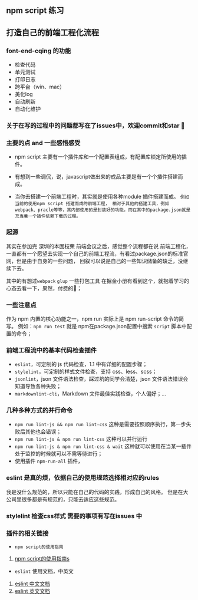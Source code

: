 ## npm script 练习
## 打造自己的前端工程化流程

### font-end-cqing 的功能
- 检查代码
- 单元测试
- 打印日志
- 跨平台（win、mac）
- 美化log
- 自动刷新
- 自动化维护

### 关于在写的过程中的问题都写在了issues中，欢迎commit和star 💯

### 主要的点 and 一些感悟感受
- npm script 主要有一个插件库和一个配置表组成，有配置库锁定所使用的插件。
- 有想到一些调侃，说，javascript做出来的成品主要是有一个个插件搭建而成。

- 当你去搭建一个前端工程时，其实就是使用各种module 插件搭建而成。
`例如当前的使用npm script 搭建而成的前端工程， 相对于其他的搭建工具，例如webpack、pracle等等，其内部使用的是封装好的功能，而在其中的package.json就是充当着一个插件依赖下载的过程。`


### 起源
其实在参加完 深圳的本固枝荣 前端会议之后，感觉整个流程都在说 前端工程化，
一直都有一个愿望去实现一个自己的前端工程流，有看过package.json的标准官网，但是由于自身的一些问题，
回叙可以说是自己的一些知识储备的缺乏，没继续下去。

其中的有想过`webpack` `glup` 一些打包工具 
在掘金小册有看到这个，就抱着学习的心态去看一下，果然，付费的💯；

### 一些注意点
作为 npm 内置的核心功能之一，npm run 实际上是 npm run-script 命令的简写。
例如：`npm run test`
就是 npm在package.json配置中搜索 `script` 脚本中配置的命令；

### 前端工程流中的基本代码检查插件
- `eslint`，可定制的 js 代码检查，1.1 中有详细的配置步骤；
- `stylelint`，可定制的样式文件检查，支持 css、less、scss；
- `jsonlint`，json 文件语法检查，踩过坑的同学会清楚，json 文件语法错误会知道导致各种失败；
- `markdownlint-cli`，Markdown 文件最佳实践检查，个人偏好；...

### 几种多种方式的并行命令
- `npm run lint-js && npm run lint-css` 这种是需要按照顺序执行，第一步失败后其他也会错误；
- `npm run lint-js & npm run lint-css` 这种可以并行运行
- `npm run lint-js & npm run lint-css & wait` 这种就可以使用在当某一插件处于监控的时候就可以不需等待进行；
- 使用插件 `npm-run-all` 插件，

### eslint 是真的烦，依据自己的使用规范选择相对应的rules

我是没什么规范的，所以只能在自己的代码的实践，形成自己的风格。
但是在大公司里很多都是有规范的，只能去适应这些规范。


### stylelint 检查css样式 需要的事项有写在issues 中

### 插件的相关链接
- `npm script的使用指南`
1. [npm script的使用指南s](http://www.ruanyifeng.com/blog/2016/10/npm_scripts.html)
- `eslint` 使用文档，中英文
1. [eslint 中文文档](http://eslint.cn/docs/user-guide/configuring)
2. [eslint 英文文档](https://eslint.org/docs/user-guide/command-line-interface)